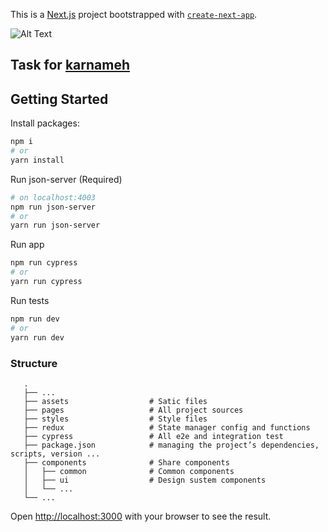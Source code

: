 This is a [Next.js](https://nextjs.org/) project bootstrapped with [`create-next-app`](https://github.com/vercel/next.js/tree/canary/packages/create-next-app).

![Alt Text](https://i.giphy.com/media/q6RoNkLlFNjaw/giphy.gif)

## Task for [karnameh](https://karnameh.com/)
## Getting Started

Install packages:

```bash
npm i 
# or 
yarn install
```

Run json-server (Required)

```bash
# on localhost:4003
npm run json-server
# or
yarn run json-server
```

Run app

```bash
npm run cypress
# or
yarn run cypress
```

Run tests

```bash
npm run dev
# or
yarn run dev
```

### Structure
       .
       ├── ...
       ├── assets                  # Satic files
       ├── pages                   # All project sources 
       ├── styles                  # Style files
       ├── redux                   # State manager config and functions
       ├── cypress                 # All e2e and integration test
       ├── package.json            # managing the project’s dependencies, scripts, version ...
       ├── components              # Share components  
       │   ├── common              # Common components
       │   ├── ui                  # Design sustem components
       │   └── ...                 
       └── ...


Open [http://localhost:3000](http://localhost:3000) with your browser to see the result.
